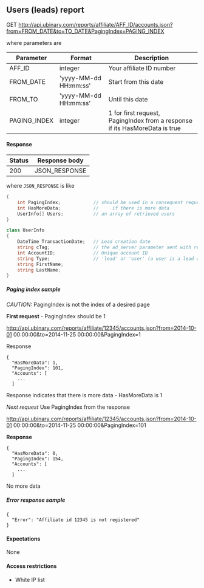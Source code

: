 ﻿## Users (leads) report


GET http://api.ubinary.com/reports/affiliate/AFF_ID/accounts.json?from=FROM_DATE&to=TO_DATE&PagingIndex=PAGING_INDEX

where parameters are

Parameter       | Format                  | Description
----------------|-------------------------|-------------
AFF_ID          | integer                 | Your affiliate ID number
FROM_DATE       | 'yyyy-MM-dd HH:mm:ss'   | Start from this date
FROM_TO         | 'yyyy-MM-dd HH:mm:ss'   | Until this date
PAGING_INDEX    | integer                 | 1 for first request, PagingIndex from a response if its HasMoreData is true


#### Response

Status | Response body
-------|--------------
200    | JSON_RESPONSE

where `JSON_RESPONSE` is like

```C#
{
    int PagingIndex;            // should be used in a consequent request
    int HasMoreData;            //     if there is more data
    UserInfo[] Users;           // an array of retrieved users
}

class UserInfo
{
    DateTime TransactionDate;   // Lead creation date
    string cTag;                // the ad_server parameter sent with registration API
    int AccountID;              // Unique account ID
    string Type;                // 'lead' or 'user' (a user is a lead with one successful login)
    string FirstName;
    string LastName;
}
```

##### Paging index sample

*CAUTION:* PagingIndex is not the index of a desired page

__First request__ - PagingIndex should be 1

http://api.ubinary.com/reports/affiliate/12345/accounts.json?from=2014-10-01 00:00:00&to=2014-11-25 00:00:00&PagingIndex=1


Response
```
{
  "HasMoreData": 1,
  "PagingIndex": 101,
  "Accounts": [
    ...
  ]
```

Response indicates that there is more data - HasMoreData is 1

_Next request_ Use PagingIndex from the response

http://api.ubinary.com/reports/affiliate/12345/accounts.json?from=2014-10-01 00:00:00&to=2014-11-25 00:00:00&PagingIndex=101

**Response**
```
{
  "HasMoreData": 0,
  "PagingIndex": 154,
  "Accounts": [
    ...
  ]
```

No more data

##### Error response sample

```
{
  "Error": "Affiliate id 12345 is not registered"
}
```

#### Expectations
None

#### Access restrictions
- White IP list

